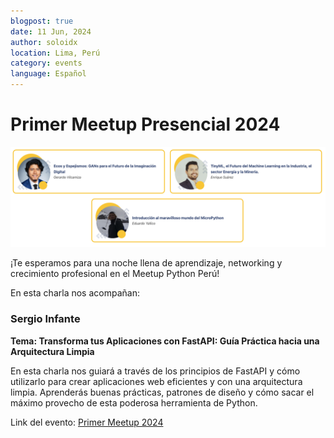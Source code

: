 ```yaml
---
blogpost: true
date: 11 Jun, 2024
author: soloidx
location: Lima, Perú
category: events
language: Español
---
```


# Primer Meetup Presencial 2024

![Imagen del segundo Meetup de Python Perú](/_static/images/events/2023-10-21-segundo-meetup.png)

¡Te esperamos para una noche llena de aprendizaje, networking y crecimiento profesional en el Meetup Python Perú!

En esta charla nos acompañan:

### Sergio Infante
**Tema: Transforma tus Aplicaciones con FastAPI: Guía Práctica hacia una Arquitectura Limpia**

En esta charla nos guiará a través de los principios de FastAPI y cómo utilizarlo para crear aplicaciones web eficientes y con una arquitectura limpia. Aprenderás buenas prácticas, patrones de diseño y cómo sacar el máximo provecho de esta poderosa herramienta de Python.






Link del evento: [Primer Meetup 2024](https://www.meetup.com/pythonperu/events/301570136/)